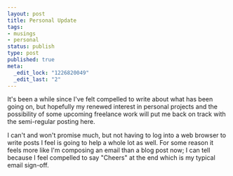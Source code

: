 ```yaml
--- 
layout: post
title: Personal Update
tags: 
- musings
- personal
status: publish
type: post
published: true
meta: 
  _edit_lock: "1226820049"
  _edit_last: "2"
---
```

It's been a while since I've felt compelled to write about what has been going on, but hopefully my renewed interest in personal projects and the possibility of some upcoming freelance work will put me back on track with the semi-regular posting here.

I can't and won't promise much, but not having to log into a web browser to write posts I feel is going to help a whole lot as well. For some reason it feels more like I'm composing an email than a blog post now; I can tell because I feel compelled to say "Cheers" at the end which is my typical email sign-off.

